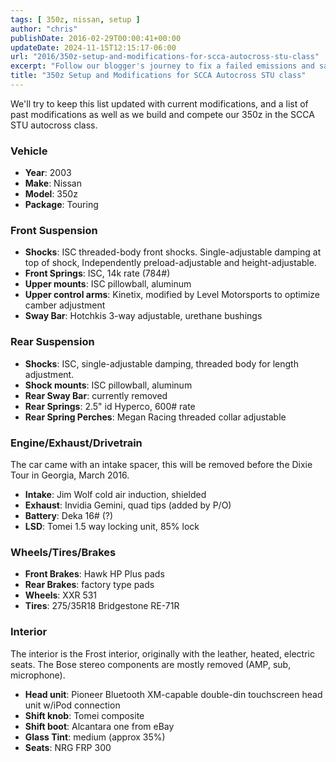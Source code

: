 ```yaml
---
tags: [ 350z, nissan, setup ]
author: "chris"
publishDate: 2016-02-29T00:00:41+00:00
updateDate: 2024-11-15T12:15:17-06:00
url: "2016/350z-setup-and-modifications-for-scca-autocross-stu-class"
excerpt: "Follow our blogger's journey to fix a failed emissions and safety test on his car, from finding leaks to tackling repairs and passing the retest."
title: "350z Setup and Modifications for SCCA Autocross STU class"
---
```


We'll try to keep this list updated with current modifications, and a list of past modifications as well as we build and compete our 350z in the SCCA STU autocross class.

### Vehicle
- **Year**: 2003
- **Make**: Nissan
- **Model**: 350z
- **Package**: Touring

### Front Suspension
- **Shocks**: ISC threaded-body front shocks. Single-adjustable damping at top of shock, Independently preload-adjustable and height-adjustable.
- **Front Springs**: ISC, 14k rate (784#)
- **Upper mounts**: ISC pillowball, aluminum
- **Upper control arms**: Kinetix, modified by Level Motorsports to optimize camber adjustment
- **Sway Bar**: Hotchkis 3-way adjustable, urethane bushings

### Rear Suspension
- **Shocks**: ISC, single-adjustable damping, threaded body for length adjustment.
- **Shock mounts**: ISC pillowball, aluminum
- **Rear Sway Bar**: currently removed
- **Rear Springs**: 2.5" id Hyperco, 600# rate
- **Rear Spring Perches**: Megan Racing threaded collar adjustable

### Engine/Exhaust/Drivetrain
The car came with an intake spacer, this will be removed before the Dixie Tour in Georgia, March 2016.
- **Intake**: Jim Wolf cold air induction, shielded
- **Exhaust**: Invidia Gemini, quad tips (added by P/O)
- **Battery**: Deka 16# (?)
- **LSD**: Tomei 1.5 way locking unit, 85% lock

### Wheels/Tires/Brakes
- **Front Brakes**: Hawk HP Plus pads
- **Rear Brakes**: factory type pads
- **Wheels**: XXR 531
- **Tires**: 275/35R18 Bridgestone RE-71R

### Interior
The interior is the Frost interior, originally with the leather, heated, electric seats. The Bose stereo components are mostly removed (AMP, sub, microphone).
- **Head unit**: Pioneer Bluetooth XM-capable double-din touchscreen head unit w/iPod connection
- **Shift knob**: Tomei composite
- **Shift boot**: Alcantara one from eBay
- **Glass Tint**: medium (approx 35%)
- **Seats**: NRG FRP 300
